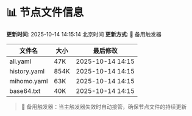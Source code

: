 # 📊 节点文件信息

**更新时间**: 2025-10-14 14:15:14 北京时间
**更新方式**: 🔄 备用触发器

| 文件名 | 大小 | 最后修改 |
|--------|------|----------|
| all.yaml | 47K | 2025-10-14 14:15 |
| history.yaml | 854K | 2025-10-14 14:15 |
| mihomo.yaml | 63K | 2025-10-14 14:15 |
| base64.txt | 40K | 2025-10-14 14:15 |

> 🔄 备用触发器：当主触发器失效时自动接管，确保节点文件的持续更新
